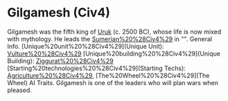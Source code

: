 # Gilgamesh (Civ4)

Gilgamesh was the fifth king of [Uruk](Uruk) (c. 2500 BC), whose life is now mixed with mythology. He leads the [Sumerian%20%28Civ4%29](Sumerians) in "".
General Info.
[Unique%20unit%20%28Civ4%29](Unique Unit): [Vulture%20%28Civ4%29](Vulture)
[Unique%20building%20%28Civ4%29](Unique Building): [Ziggurat%20%28Civ4%29](Ziggurat)
[Starting%20technologies%20%28Civ4%29](Starting Techs): [Agriculture%20%28Civ4%29](Agriculture), [The%20Wheel%20%28Civ4%29](The Wheel)
AI Traits.
Gilgamesh is one of the leaders who will plan wars when pleased.